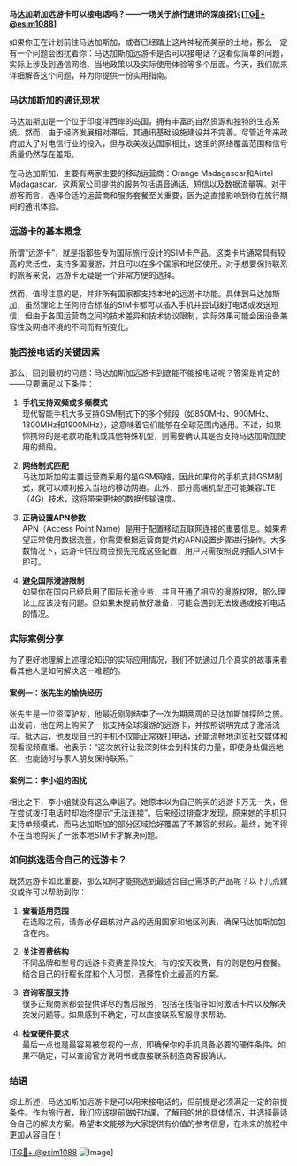 **马达加斯加远游卡可以接电话吗？——一场关于旅行通讯的深度探讨[[TG💪+ @esim1088](https://t.me/s/esim1088)]**

如果你正在计划前往马达加斯加，或者已经踏上这片神秘而美丽的土地，那么一定有一个问题会困扰着你：马达加斯加远游卡是否可以接电话？这看似简单的问题，实际上涉及到通信网络、当地政策以及实际使用体验等多个层面。今天，我们就来详细解答这个问题，并为你提供一份实用指南。

### 马达加斯加的通讯现状

马达加斯加是一个位于印度洋西岸的岛国，拥有丰富的自然资源和独特的生态系统。然而，由于经济发展相对滞后，其通讯基础设施建设并不完善。尽管近年来政府加大了对电信行业的投入，但与欧美发达国家相比，这里的网络覆盖范围和信号质量仍然存在差距。

在马达加斯加，主要有两家主要的移动运营商：Orange Madagascar和Airtel Madagascar。这两家公司提供的服务包括语音通话、短信以及数据流量等。对于游客而言，选择合适的运营商和服务套餐至关重要，因为这直接影响到你在旅行期间的通讯体验。

### 远游卡的基本概念

所谓“远游卡”，就是指那些专为国际旅行设计的SIM卡产品。这类卡片通常具有较高的灵活性，支持多国漫游，并且可以在多个国家和地区使用。对于想要保持联系的旅客来说，远游卡无疑是一个非常方便的选择。

然而，值得注意的是，并非所有国家都支持本地的远游卡功能。具体到马达加斯加，虽然理论上任何符合标准的SIM卡都可以插入手机并尝试拨打电话或发送短信，但由于各国运营商之间的技术差异和技术协议限制，实际效果可能会因设备兼容性及网络环境的不同而有所变化。

### 能否接电话的关键因素

那么，回到最初的问题：马达加斯加远游卡到底能不能接电话呢？答案是肯定的——只要满足以下条件：

1. **手机支持双频或多频模式**  
   现代智能手机大多支持GSM制式下的多个频段（如850MHz、900MHz、1800MHz和1900MHz），这意味着它们能够在全球范围内通用。不过，如果你携带的是老款功能机或其他特殊机型，则需要确认其是否支持马达加斯加使用的频段。

2. **网络制式匹配**  
   马达加斯加的主要运营商采用的是GSM网络，因此如果你的手机支持GSM制式，就可以顺利接入当地的移动网络。此外，部分高端机型还可能兼容LTE（4G）技术，这将带来更快的数据传输速度。

3. **正确设置APN参数**  
   APN（Access Point Name）是用于配置移动互联网连接的重要信息。如果希望正常使用数据流量，你需要根据运营商提供的APN设置步骤进行操作。大多数情况下，远游卡供应商会预先完成这些配置，用户只需按照说明插入SIM卡即可。

4. **避免国际漫游限制**  
   如果你在国内已经启用了国际长途业务，并且开通了相应的漫游权限，那么理论上应该没有问题。但如果未提前做好准备，可能会遇到无法拨通或接听电话的情况。

### 实际案例分享

为了更好地理解上述理论知识的实际应用情况，我们不妨通过几个真实的故事来看看其他人是如何解决这一难题的。

#### 案例一：张先生的愉快经历
张先生是一位资深驴友，他最近刚刚结束了一次为期两周的马达加斯加探险之旅。出发前，他在网上购买了一张支持全球漫游的远游卡，并按照说明完成了激活流程。抵达后，他发现自己的手机不仅能正常拨打电话，还能流畅地浏览社交媒体和观看视频直播。他表示：“这次旅行让我深刻体会到科技的力量，即便身处偏远地区，也能随时与家人朋友保持联系。”

#### 案例二：李小姐的困扰
相比之下，李小姐就没有这么幸运了。她原本以为自己购买的远游卡万无一失，但在尝试拨打电话时却始终提示“无法连接”。后来经过排查才发现，原来她的手机只支持单频模式，而马达加斯加的部分区域恰好覆盖了不兼容的频段。最终，她不得不在当地购买了一张本地SIM卡才解决问题。

### 如何挑选适合自己的远游卡？

既然远游卡如此重要，那么如何才能挑选到最适合自己需求的产品呢？以下几点建议或许可以帮助到你：

1. **查看适用范围**  
   在选购之前，请务必仔细核对产品的适用国家和地区列表，确保马达加斯加包含在内。

2. **关注资费结构**  
   不同品牌和型号的远游卡资费差异较大，有的按天收费，有的则是包月套餐。结合自己的行程长度和个人习惯，选择性价比最高的方案。

3. **咨询客服支持**  
   很多正规商家都会提供详尽的售后服务，包括在线指导如何激活卡片以及解决突发问题等。如果感到不确定，可以直接联系客服寻求帮助。

4. **检查硬件要求**  
   最后一点也是最容易被忽视的一点，即确保你的手机具备必要的硬件条件。如果不确定，可以查阅官方说明书或直接联系制造商客服确认。

### 结语

综上所述，马达加斯加远游卡是可以用来接电话的，但前提是必须满足一定的前提条件。作为旅行者，我们应该提前做好功课，了解目的地的具体情况，并选择最适合自己的解决方案。希望本文能够为大家提供有价值的参考信息，在未来的旅程中更加从容自在！

[[TG💪+ @esim1088](https://t.me/s/esim1088) ![Image](https://i.postimg.cc/4NQfJmqS/Snipaste-2025-05-13-00-14-12.png)]